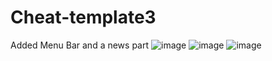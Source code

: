 # Cheat-template3
Added Menu Bar and a news part
![image](https://user-images.githubusercontent.com/103351450/183350156-7c4a5811-795c-4e72-b91d-9864f2f7068c.png)
![image](https://user-images.githubusercontent.com/103351450/183350211-0f68ca24-cdeb-4858-afcf-faa1816d320e.png)
![image](https://user-images.githubusercontent.com/103351450/183350245-1077c852-4d8f-4a25-a9ba-123514f3d148.png)

